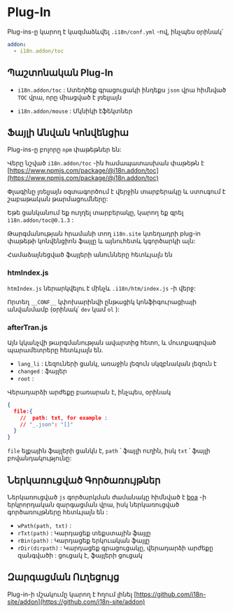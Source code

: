 # Plug-In

Plug-ins-ը կարող է կազմաձևվել `.i18n/conf.yml` -ով, ինչպես օրինակ՝

```yml
addon:
  - i18n.addon/toc
```

## Պաշտոնական Plug-In

* `i18n.addon/toc` :
  Ստեղծեք գրացուցակի ինդեքս `json` վրա հիմնված `TOC` վրա, որը միացված է լռելյայն

* `i18n.addon/mouse` : Մկնիկի էֆեկտներ

## Ֆայլի Անվան Կոնվենցիա

Plug-ins-ը բոլորը `npm` փաթեթներ են:

Վերը նշված `i18n.addon/toc` -ին համապատասխան փաթեթն է [https://www.npmjs.com/package/@i18n.addon/toc](https://www.npmjs.com/package/@i18n.addon/toc)

Փլագինը լռելյայն օգտագործում է վերջին տարբերակը և ստուգում է շաբաթական թարմացումները:

Եթե ցանկանում եք ուղղել տարբերակը, կարող եք գրել `i18n.addon/toc@0.1.3` :

Թարգմանության հրամանի տող `i18n.site` կտեղադրի plug-in փաթեթի կոնվենցիոն ֆայլը և այնուհետև կգործարկի այն:

Համաձայնեցված ֆայլերի անունները հետևյալն են

### htmIndex.js

`htmIndex.js` ներարկվելու է մինչև `.i18n/htm/index.js` -ի վերջ:

Որտեղ `__CONF__` կփոխարինվի ընթացիկ կոնֆիգուրացիայի անվանմամբ (օրինակ՝ `dev` կամ `ol` ):

### afterTran.js

Այն կկանչվի թարգմանության ավարտից հետո, և մուտքագրված պարամետրերը հետևյալն են.

* `lang_li` : Լեզուների ցանկ, առաջին լեզուն սկզբնական լեզուն է
* `changed` : ֆայլեր
* `root` :

Վերադարձի արժեքը բառարան է, ինչպես, օրինակ

```json
{
  file:{
    //  path: txt, for example :
    // "_.json": "[]"
  }
}
```

`file` ելքային ֆայլերի ցանկն է, `path` ՝ ֆայլի ուղին, իսկ `txt` ՝ ֆայլի բովանդակությունը:

## Ներկառուցված Գործառույթներ

Ներկառուցված `js` գործարկման ժամանակը հիմնված է [boa](https://github.com/boa-dev/boa) -ի երկրորդական զարգացման վրա, իսկ ներկառուցված գործառույթները հետևյալն են :

* `wPath(path, txt)` :
* `rTxt(path)` : Կարդացեք տեքստային ֆայլը
* `rBin(path)` : Կարդացեք երկուական ֆայլը
* `rDir(dirpath)` : Կարդացեք գրացուցակը, վերադարձի արժեքը զանգվածի : ցուցակ է, ֆայլերի ցուցակ

## Զարգացման Ուղեցույց

Plug-in-ի մշակումը կարող է հղում լինել [https://github.com/i18n-site/addon](https://github.com/i18n-site/addon)
